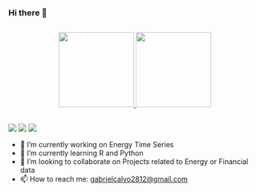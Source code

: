 ### Hi there 👋

## 

<div align="center">
  <a href="https://github.com/GabrielCalvo2812">
  <img height="150em" src="https://github-readme-stats.vercel.app/api?username=GabrielCalvo2812&show_icons=true&theme=tokyonight&include_all_commits=true&count_private=true"/>
  <img height="150em" src="https://github-readme-stats.vercel.app/api/top-langs/?username=GabrielCalvo2812&layout=compact&langs_count=7&theme=tokyonight"/>
</div>

 ##
 <div> 
  <a href = "mailto:gabrielcalvo2812@gmail.com"><img src="https://img.shields.io/badge/-Gmail-%23333?style=for-the-badge&logo=gmail&logoColor=white" target="_blank"></a>
  <a href="https://www.linkedin.com/in/gabrielcalvo" target="_blank"><img src="https://img.shields.io/badge/-LinkedIn-%230077B5?style=for-the-badge&logo=linkedin&logoColor=white" target="_blank"></a> 
  <a href="https://instagram.com/rafaballerini" target="_blank"><img src="https://img.shields.io/badge/-Instagram-%23E4405F?style=for-the-badge&logo=instagram&logoColor=white" target="_blank"></a>
  
</div>
  

- 🔭 I’m currently working on Energy Time Series
- 🌱 I’m currently learning R and Python
- 👯 I’m looking to collaborate on Projects related to Energy or Financial data
- 📫 How to reach me: gabrielcalvo2812@gmail.com

<!--
**GabrielCalvo2812/GabrielCalvo2812** is a ✨ _special_ ✨ repository because its `README.md` (this file) appears on your GitHub profile.

Here are some ideas to get you started:
-->


  <!-- - 🤔 I’m looking for help with 
- 💬 Ask me about ...
- 😄 Pronouns: ...
- ⚡ Fun fact: ...-->


 


 <!-- 

<a href="https://www.youtube.com/channel/UC_-uuuZbY0AAt9CViNzvc-Q" target="_blank"><img src="https://img.shields.io/badge/YouTube-FF0000?style=for-the-badge&logo=youtube&logoColor=white" target="_blank"></a> 
 <a href="https://www.twitch.tv/rafaballerinii" target="_blank"><img src="https://img.shields.io/badge/Twitch-9146FF?style=for-the-badge&logo=twitch&logoColor=white" target="_blank"></a> 
<a href="https://discord.gg/wagxzStdcR" target="_blank"><img src="https://img.shields.io/badge/Discord-7289DA?style=for-the-badge&logo=discord&logoColor=white" target="_blank"></a> -->
  
